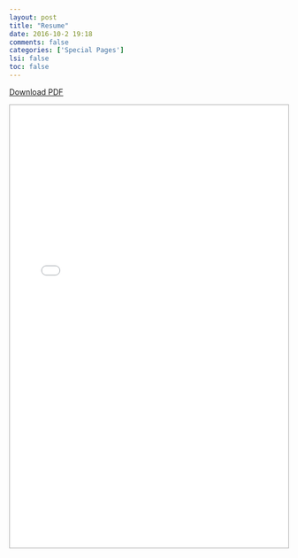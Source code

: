 ```yaml
---
layout: post
title: "Resume"
date: 2016-10-2 19:18
comments: false
categories: ['Special Pages']
lsi: false
toc: false
---
```



<a href="/curriculum-vitae/latex/cv.pdf" onclick="_gaq.push(['_trackEvent', 'CV', 'Download', 'PDF']);">Download PDF</a>

<iframe src="/curriculum-vitae/latex/cv.pdf" style='width: 100%; height: 800px; border: 1px darkgray solid;'>
  resume
</iframe>


